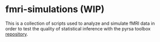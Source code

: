 # fmri-simulations (WIP)
This is a collection of scripts used to analyze and simulate fMRI data in order to test the quality of statistical inference with the pyrsa toolbox [repository](https://github.com/rsagroup/pyrsa).
